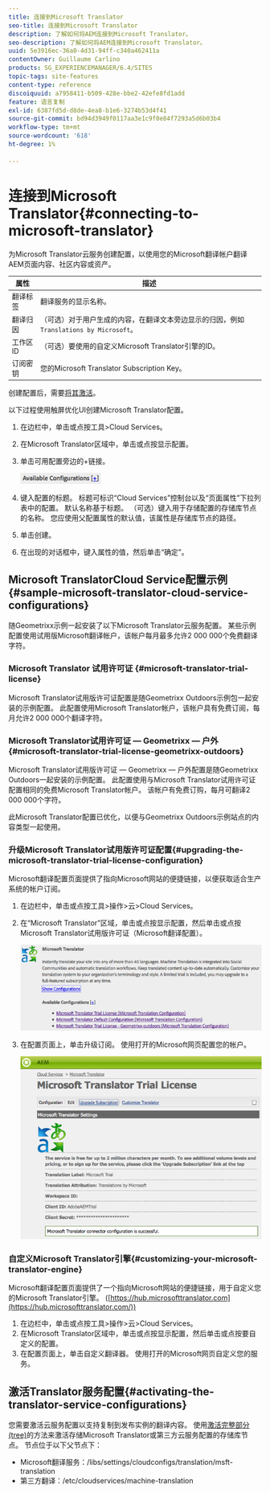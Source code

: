 ```yaml
---
title: 连接到Microsoft Translator
seo-title: 连接到Microsoft Translator
description: 了解如何将AEM连接到Microsoft Translator。
seo-description: 了解如何将AEM连接到Microsoft Translator。
uuid: 5e3916ec-36a0-4d31-94ff-c340a462411a
contentOwner: Guillaume Carlino
products: SG_EXPERIENCEMANAGER/6.4/SITES
topic-tags: site-features
content-type: reference
discoiquuid: a7958411-b509-428e-bbe2-42efe8fd1add
feature: 语言复制
exl-id: 6387fd5d-d8de-4ea8-b1e6-3274b53d4f41
source-git-commit: bd94d3949f0117aa3e1c9f0e84f7293a5d6b03b4
workflow-type: tm+mt
source-wordcount: '618'
ht-degree: 1%

---
```


# 连接到Microsoft Translator{#connecting-to-microsoft-translator}

为Microsoft Translator云服务创建配置，以使用您的Microsoft翻译帐户翻译AEM页面内容、社区内容或资产。

| 属性 | 描述 |
|---|---|
| 翻译标签 | 翻译服务的显示名称。 |
| 翻译归因 | （可选）对于用户生成的内容，在翻译文本旁边显示的归因，例如`Translations by Microsoft`。 |
| 工作区ID | （可选）要使用的自定义Microsoft Translator引擎的ID。 |
| 订阅密钥 | 您的Microsoft Translator Subscription Key。 |

创建配置后，需要[将其激活](/help/sites-administering/tc-msconf.md#activating-the-translator-service-configurations)。

以下过程使用触屏优化UI创建Microsoft Translator配置。

1. 在边栏中，单击或点按工具>Cloud Services。
1. 在Microsoft Translator区域中，单击或点按显示配置。
1. 单击可用配置旁边的+链接。

   ![chlimage_1-382](assets/chlimage_1-382.png)

1. 键入配置的标题。 标题可标识“Cloud Services”控制台以及“页面属性”下拉列表中的配置。 默认名称基于标题。 （可选）键入用于存储配置的存储库节点的名称。 您应使用父配置属性的默认值，该属性是存储库节点的路径。
1. 单击创建。
1. 在出现的对话框中，键入属性的值，然后单击“确定”。

## Microsoft TranslatorCloud Service配置示例{#sample-microsoft-translator-cloud-service-configurations}

随Geometrixx示例一起安装了以下Microsoft Translator云服务配置。 某些示例配置使用试用版Microsoft翻译帐户，该帐户每月最多允许2 000 000个免费翻译字符。

### Microsoft Translator 试用许可证 {#microsoft-translator-trial-license}

Microsoft Translator试用版许可证配置是随Geometrixx Outdoors示例包一起安装的示例配置。 此配置使用Microsoft Translator帐户，该帐户具有免费订阅，每月允许2 000 000个翻译字符。

### Microsoft Translator试用许可证 — Geometrixx — 户外{#microsoft-translator-trial-license-geometrixx-outdoors}

Microsoft Translator试用版许可证 — Geometrixx — 户外配置是随Geometrixx Outdoors一起安装的示例配置。 此配置使用与Microsoft Translator试用许可证配置相同的免费Microsoft Translator帐户。 该帐户有免费订购，每月可翻译2 000 000个字符。

此Microsoft Translator配置已优化，以便与Geometrixx Outdoors示例站点的内容类型一起使用。

### 升级Microsoft Translator试用版许可证配置{#upgrading-the-microsoft-translator-trial-license-configuration}

Microsoft翻译配置页面提供了指向Microsoft网站的便捷链接，以便获取适合生产系统的帐户订阅。

1. 在边栏中，单击或点按工具>操作>云>Cloud Services。
1. 在“Microsoft Translator”区域，单击或点按显示配置，然后单击或点按Microsoft Translator试用版许可证（Microsoft翻译配置）。

   ![chlimage_1-383](assets/chlimage_1-383.png)

1. 在配置页面上，单击升级订阅。 使用打开的Microsoft网页配置您的帐户。

   ![chlimage_1-384](assets/chlimage_1-384.png)

### 自定义Microsoft Translator引擎{#customizing-your-microsoft-translator-engine}

Microsoft翻译配置页面提供了一个指向Microsoft网站的便捷链接，用于自定义您的Microsoft Translator引擎。 ([https://hub.microsofttranslator.com](https://hub.microsofttranslator.com/))

1. 在边栏中，单击或点按工具>操作>云>Cloud Services。
1. 在Microsoft Translator区域中，单击或点按显示配置，然后单击或点按要自定义的配置。
1. 在配置页面上，单击自定义翻译器。 使用打开的Microsoft网页自定义您的服务。

## 激活Translator服务配置{#activating-the-translator-service-configurations}

您需要激活云服务配置以支持复制到发布实例的翻译内容。 使用[激活完整部分(tree)](/help/sites-authoring/publishing-pages.md#publishing-and-unpublishing-a-tree)的方法来激活存储Microsoft Translator或第三方云服务配置的存储库节点。 节点位于以下父节点下：

* Microsoft翻译服务：/libs/settings/cloudconfigs/translation/msft-translation
* 第三方翻译：/etc/cloudservices/machine-translation
